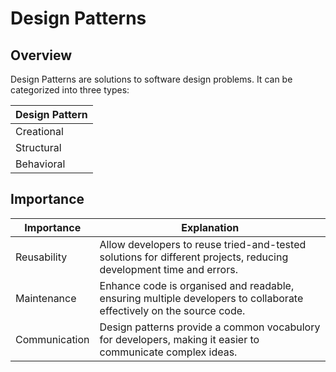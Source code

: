 # Design Patterns

## Overview
Design Patterns are solutions to software design problems. It can be categorized into three types:

| Design Pattern |
| -------------- |
| Creational |
| Structural |
| Behavioral |

## Importance
| Importance    | Explanation                                                                                                         |
|---------------|---------------------------------------------------------------------------------------------------------------------|
| Reusability   | Allow developers to reuse tried-and-tested solutions for different projects, reducing development time and errors.  |
| Maintenance   | Enhance code is organised and readable, ensuring multiple developers to collaborate effectively on the source code. |
| Communication | Design patterns provide a common vocabulory for developers, making it easier to communicate complex ideas.          |
